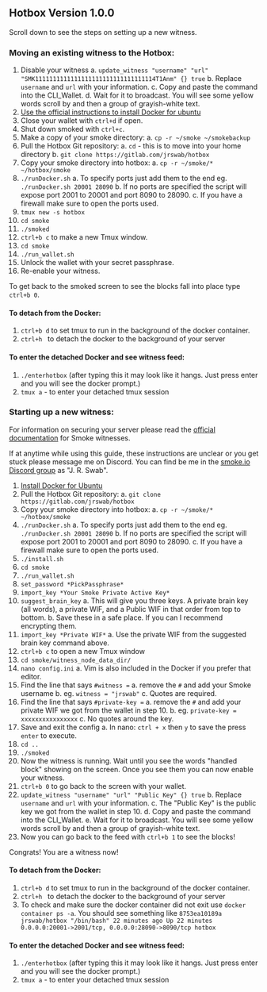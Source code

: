 ## Hotbox Version 1.0.0
Scroll down to see the steps on setting up a new witness.
### Moving an existing witness to the Hotbox:
1. Disable your witness
  a. `update_witness "username" "url" "SMK1111111111111111111111111111111114T1Anm" {} true`
  b. Replace `username` and `url` with your information.
  c. Copy and paste the command into the CLI_Wallet.
  d. Wait for it to broadcast. You will see some yellow words scroll by and then a group of grayish-white text.
2. [Use the official instructions to install Docker for ubuntu](https://docs.docker.com/install/linux/docker-ce/ubuntu/)
3. Close your wallet with `ctrl+d` if open.
4. Shut down smoked with `ctrl+c`.
5. Make a copy of your smoke directory:
  a. `cp -r ~/smoke ~/smokebackup`
6. Pull the Hotbox Git repository:
  a. `cd` - this is to move into your home directory
  b. `git clone https://gitlab.com/jrswab/hotbox`
7. Copy your smoke directory into hotbox:
  a. `cp -r ~/smoke/* ~/hotbox/smoke`
8. `./runDocker.sh`
  a. To specify ports just add them to the end eg. `./runDocker.sh 20001 28090`
  b. If no ports are specified the script will expose port 2001 to 20001 and port 8090 to 28090.
  c. If you have a firewall make sure to open the ports used.
9. `tmux new -s hotbox`
10. `cd smoke`
11. `./smoked`
12. `ctrl+b c` to make a new Tmux window.
13. `cd smoke`
14. `./run_wallet.sh`
15. Unlock the wallet with your secret passphrase.
16. Re-enable your witness.

To get back to the smoked screen to see the blocks fall into place type `ctrl+b 0`.

#### To detach from the Docker:
1. `ctrl+b d` to set tmux to run in the background of the docker container.
2. `ctrl+h ` to detach the docker to the background of your server

#### To enter the detached Docker and see witness feed:
1. `./enterhotbox` (after typing this it may look like it hangs. Just press enter and you will see the docker prompt.)
2. `tmux a` - to enter your detached tmux session

### Starting up a new witness:
For information on securing your server please read the [official documentation](https://cdn.discordapp.com/attachments/491080454372327435/495224522556047361/Smoke.io_Witness_Guide_v1.3.pdf) for Smoke witnesses.

If at anytime while using this guide, these instructions are unclear or you get stuck please message me on Discord. You can find be me in the [smoke.io Discord group](https://discord.gg/MpJH3qq) as "J. R. Swab".

1. [Install Docker for Ubuntu](https://docs.docker.com/install/linux/docker-ce/ubuntu/)
2. Pull the Hotbox Git repository:
  a. `git clone https://gitlab.com/jrswab/hotbox`
3. Copy your smoke directory into hotbox:
  a. `cp -r ~/smoke/* ~/hotbox/smoke`
4. `./runDocker.sh`
  a. To specify ports just add them to the end eg. `./runDocker.sh 20001 28090`
  b. If no ports are specified the script will expose port 2001 to 20001 and port 8090 to 28090.
  c. If you have a firewall make sure to open the ports used.
5. `./install.sh`
6. `cd smoke`
7. `./run_wallet.sh`
8. `set_password *PickPassphrase*`
9. `import_key *Your Smoke Private Active Key*`
10. `suggest_brain_key`
  a. This will give you three keys. A private brain key (all words), a private WIF, and a Public WIF in that order from top to bottom.
  b. Save these in a safe place. If you can I recommend encrypting them.
11. `import_key *Private WIF*`
  a. Use the private WIF from the suggested brain key command above.
12. `ctrl+b c` to open a new Tmux window
13. `cd smoke/witness_node_data_dir/`
14. `nano config.ini`
  a. Vim is also included in the Docker if you prefer that editor.
15. Find the line that says `#witness =`
  a. remove the `#` and add your Smoke username
  b. eg. `witness = "jrswab"`
  c. Quotes are required.
16. Find the line that says `#private-key =`
  a. remove the `#` and add your private WIF we got from the wallet in step 10.
  b. eg. `private-key = xxxxxxxxxxxxxxxx`
  c. No quotes around the key.
17. Save and exit the config
  a. In nano: `ctrl + x` then `y` to save the press `enter` to execute.
18. `cd ..`
19. `./smoked`
20. Now the witness is running. Wait until you see the words "handled block" showing on the screen. Once you see them you can now enable your witness.
21. `ctrl+b 0` to go back to the screen with your wallet.
22. `update_witness "username" "url" "Public Key" {} true`
  b. Replace `username` and `url` with your information.
  c. The "Public Key" is the public key we got from the wallet in step 10.
  d. Copy and paste the command into the CLI_Wallet.
  e. Wait for it to broadcast. You will see some yellow words scroll by and then a group of grayish-white text.
23. Now you can go back to the feed with `ctrl+b 1` to see the blocks!

Congrats! You are a witness now!

#### To detach from the Docker:
1. `ctrl+b d` to set tmux to run in the background of the docker container.
2. `ctrl+h ` to detach the docker to the background of your server
3. To check and make sure the docker container did not exit use `docker container ps -a`. You should see something like `8753ea10189a jrswab/hotbox "/bin/bash" 22 minutes ago Up 22 minutes 0.0.0.0:20001->2001/tcp, 0.0.0.0:28090->8090/tcp hotbox`

#### To enter the detached Docker and see witness feed:
1. `./enterhotbox` (after typing this it may look like it hangs. Just press enter and you will see the docker prompt.)
2. `tmux a` - to enter your detached tmux session